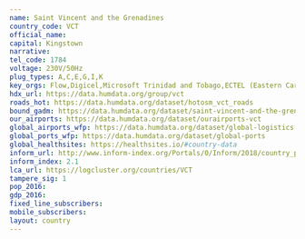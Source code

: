 ```yaml
---
name: Saint Vincent and the Grenadines
country_code: VCT
official_name:
capital: Kingstown
narrative:
tel_code: 1784
voltage: 230V/50Hz
plug_types: A,C,E,G,I,K
key_orgs: Flow,Digicel,Microsoft Trinidad and Tobago,ECTEL (Eastern Caribbean Telecommunications Authority),CARCIP,SVGIX
hdx_url: https://data.humdata.org/group/vct
roads_hot: https://data.humdata.org/dataset/hotosm_vct_roads
bound_gadm: https://data.humdata.org/dataset/saint-vincent-and-the-grenadines-administrative-level-0-country-and-1-parish-boundaries
our_airports: https://data.humdata.org/dataset/ourairports-vct
global_airports_wfp: https://data.humdata.org/dataset/global-logistics
global_ports_wfp: https://data.humdata.org/dataset/global-ports
global_healthsites: https://healthsites.io/#country-data
inform_url: http://www.inform-index.org/Portals/0/Inform/2018/country_profiles/VCT.pdf
inform_index: 2.1
lca_url: https://logcluster.org/countries/VCT
tampere_sig: 1
pop_2016:
gdp_2016:
fixed_line_subscribers:
mobile_subscribers:
layout: country
---
```

